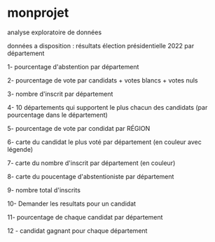 # monprojet
analyse exploratoire de données

données a disposition : résultats élection présidentielle 2022 par département

1- pourcentage d'abstention par département

2- pourcentage de vote par candidats + votes blancs + votes nuls

3- nombre d'inscrit par département 

4- 10 départements qui supportent le plus chacun des candidats (par pourcentage dans le département) 

5- pourcentage de vote par condidat par RÉGION 

6- carte du candidat le plus voté par département (en couleur avec légende) 

7- carte du nombre d'inscrit par département (en couleur) 

8- carte du poucentage d'abstentioniste par département 

9- nombre total d'inscrits

10- Demander les resultats pour un candidat

11- pourcentage de chaque candidat par département

12 - candidat gagnant pour chaque département
